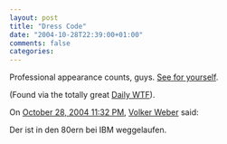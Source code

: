 ```yaml
---
layout: post
title: "Dress Code"
date: "2004-10-28T22:39:00+01:00"
comments: false
categories: 
---
```


<p>Professional appearance counts, guys. <a href="http://www.dba-oracle.com/dress_code.htm">See for yourself</a>.</p>

<p>(Found via the totally great <a href="http://TheDailyWTF.com/archive/2004/10/27/2962.aspx">Daily WTF</a>).</p>

<section class="comments">

<div class="comment" id="comment-393">
On <a href="#comment-393" title="Permalink to this comment">October 28, 2004 11:32 PM</a>, <a href="http://vowe.net" title="http://vowe.net" rel="nofollow">Volker Weber</a>
said:
<p>Der ist in den 80ern bei IBM weggelaufen.</p>


</section>

